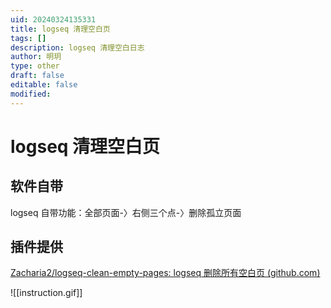 ```yaml
---
uid: 20240324135331
title: logseq 清理空白页
tags: []
description: logseq 清理空白日志
author: 明玥
type: other
draft: false
editable: false
modified: 
---
```


# logseq 清理空白页

## 软件自带

logseq 自带功能：全部页面-〉右侧三个点-〉删除孤立页面


## 插件提供

[Zacharia2/logseq-clean-empty-pages: logseq 删除所有空白页 (github.com)](https://github.com/Zacharia2/logseq-clean-empty-pages)

![[instruction.gif]]



